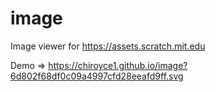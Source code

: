 # image
Image viewer for https://assets.scratch.mit.edu

Demo => https://chiroyce1.github.io/image?6d802f68df0c09a4997cfd28eeafd9ff.svg